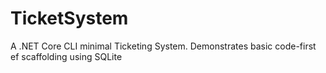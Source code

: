 # TicketSystem
A .NET Core CLI minimal Ticketing System. Demonstrates basic code-first ef scaffolding using SQLite
